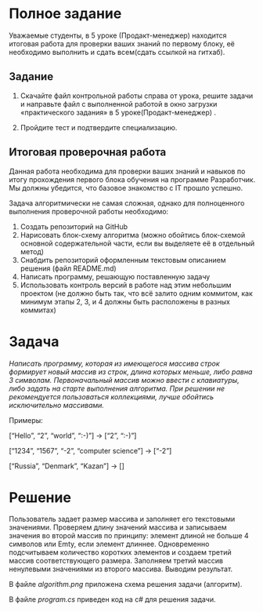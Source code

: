 # **Полное задание**

Уважаемые студенты, в 5 уроке (Продакт-менеджер) находится итоговая работа для проверки ваших знаний по первому блоку, её необходимо выполнить и сдать всем(сдать ссылкой на гитхаб).

## **Задание**

1. Скачайте файл контрольной работы справа от урока, решите задачи и направьте файл с выполненной работой в окно загрузки «практического задания» в 5 уроке(Продакт-менеджер) .

2. Пройдите тест и подтвердите специализацию.

## **Итоговая проверочная работа**

Данная работа необходима для проверки ваших знаний и навыков по итогу прохождения первого блока обучения на программе Разработчик. Мы должны убедится, что базовое знакомство с IT прошло успешно.

Задача алгоритмически не самая сложная, однако для полноценного выполнения проверочной работы необходимо:

1. Создать репозиторий на GitHub
2. Нарисовать блок-схему алгоритма (можно обойтись блок-схемой основной содержательной части, если вы выделяете её в отдельный метод)
3. Снабдить репозиторий оформленным текстовым описанием решения (файл README.md)
4. Написать программу, решающую поставленную задачу
5. Использовать контроль версий в работе над этим небольшим проектом (не должно быть так, что всё залито одним коммитом, как минимум этапы 2, 3, и 4 должны быть расположены в разных коммитах)

# **Задача**
*Написать программу, которая из имеющегося массива строк формирует новый массив из строк, длина которых меньше, либо равна 3 символам. Первоначальный массив можно ввести с клавиатуры, либо задать на старте выполнения алгоритма. При решении не рекомендуется пользоваться коллекциями, лучше обойтись исключительно массивами.*

Примеры:

[“Hello”, “2”, “world”, “:-)”] → [“2”, “:-)”]

[“1234”, “1567”, “-2”, “computer science”] → [“-2”]

[“Russia”, “Denmark”, “Kazan”] → []

# **Решение** 

Пользователь задает размер массива и заполняет его текстовыми значениями. Проверяем длину значений массива и записываем значения во второй массив по принципу: элемент длиной не больше 4 символов или Emty, если элемент длиннее. Одновременно подсчитываем количество коротких элементов и создаем третий массив соответствующего размера. Заполняем третий массив ненулевыми значениями из второго массива. Выводим результат. 

В файле *algorithm.png*  приложена схема решения задачи (алгоритм).

В файле *program.cs* приведен код на c# для решения задачи.